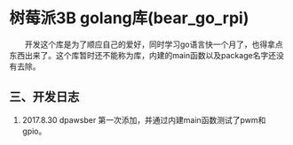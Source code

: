 # 树莓派3B golang库(bear_go_rpi)
　　开发这个库是为了顺应自己的爱好，同时学习go语言快一个月了，也得拿点东西出来了。这个库暂时还不能称为库，内建的main函数以及package名字还没有去除。



## 三、开发日志

1. 2017.8.30 dpawsber 第一次添加，并通过内建main函数测试了pwm和gpio。
